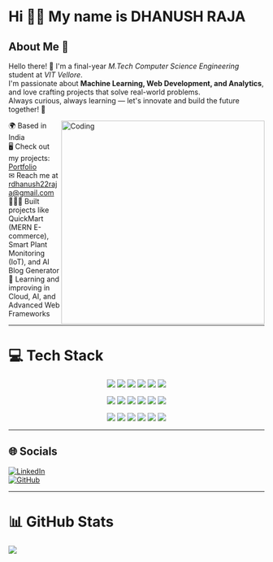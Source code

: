 Hi 🖖🏻 My name is DHANUSH RAJA  
=======================  

## About Me 🌟  

Hello there! 👋 I'm a final-year *M.Tech Computer Science Engineering* student at *VIT Vellore*.  
I'm passionate about **Machine Learning, Web Development, and Analytics**, and love crafting projects that solve real-world problems.  
Always curious, always learning — let's innovate and build the future together! 🚀  

<img align="right" alt="Coding" width="400" src="https://user-images.githubusercontent.com/74038190/212749447-bfb7e725-6987-49d9-ae85-2015e3e7cc41.gif">  

🌍 Based in India  
🖥 Check out my projects: [Portfolio](https://dhanush-visions.vercel.app/)  
✉ Reach me at rdhanush22raja@gmail.com  
🧑🏻‍💻 Built projects like QuickMart (MERN E-commerce), Smart Plant Monitoring (IoT), and AI Blog Generator  
🧠 Learning and improving in Cloud, AI, and Advanced Web Frameworks  

---

# 💻 Tech Stack  

<p align="center">  
  <img src="https://img.shields.io/badge/Java-%23ED8B00.svg?style=for-the-badge&logo=openjdk&logoColor=white"/>  
  <img src="https://img.shields.io/badge/Python-3670A0.svg?style=for-the-badge&logo=python&logoColor=ffdd54"/>  
  <img src="https://img.shields.io/badge/C++-%2300599C.svg?style=for-the-badge&logo=cplusplus&logoColor=white"/>  
  <img src="https://img.shields.io/badge/JavaScript-%23323330.svg?style=for-the-badge&logo=javascript&logoColor=%23F7DF1E"/>  
  <img src="https://img.shields.io/badge/HTML5-%23E34F26.svg?style=for-the-badge&logo=html5&logoColor=white"/>  
  <img src="https://img.shields.io/badge/CSS3-%231572B6.svg?style=for-the-badge&logo=css3&logoColor=white"/>  
</p>  

<p align="center">  
  <img src="https://img.shields.io/badge/React-%2320232a.svg?style=for-the-badge&logo=react&logoColor=%2361DAFB"/>  
  <img src="https://img.shields.io/badge/Node.js-6DA55F.svg?style=for-the-badge&logo=node.js&logoColor=white"/>  
  <img src="https://img.shields.io/badge/Express.js-%23404d59.svg?style=for-the-badge&logo=express&logoColor=%2361DAFB"/>  
  <img src="https://img.shields.io/badge/MongoDB-%234ea94b.svg?style=for-the-badge&logo=mongodb&logoColor=white"/>  
  <img src="https://img.shields.io/badge/MySQL-%2300f.svg?style=for-the-badge&logo=mysql&logoColor=white"/>  
  <img src="https://img.shields.io/badge/Bootstrap-%23563D7C.svg?style=for-the-badge&logo=bootstrap&logoColor=white"/>  
</p>  

<p align="center">  
  <img src="https://img.shields.io/badge/Power%20BI-F2C811?style=for-the-badge&logo=powerbi&logoColor=black"/>  
  <img src="https://img.shields.io/badge/Figma-%23F24E1E.svg?style=for-the-badge&logo=figma&logoColor=white"/>  
  <img src="https://img.shields.io/badge/AWS-%23FF9900.svg?style=for-the-badge&logo=amazon-aws&logoColor=white"/>  
  <img src="https://img.shields.io/badge/Redux-%23593d88.svg?style=for-the-badge&logo=redux&logoColor=white"/>  
  <img src="https://img.shields.io/badge/TensorFlow-%23FF6F00.svg?style=for-the-badge&logo=tensorflow&logoColor=white"/>  
  <img src="https://img.shields.io/badge/Scikit--Learn-F7931E?style=for-the-badge&logo=scikit-learn&logoColor=white"/>  
</p>  

---

## 🌐 Socials  
[![LinkedIn](https://img.shields.io/badge/LinkedIn-%230077B5.svg?logo=linkedin&logoColor=white)](https://www.linkedin.com/in/dhanush-raja-559a241aa/)  
[![GitHub](https://img.shields.io/badge/GitHub-100000?logo=github&logoColor=white)](https://github.com/DHANUSHRAJA22)  

---

# 📊 GitHub Stats  
![](https://github-readme-stats.vercel.app/api?username=DHANUSHRAJA22&theme=dark&hide_border=false&include_all_commits=true&count_private=true)<br/>  

